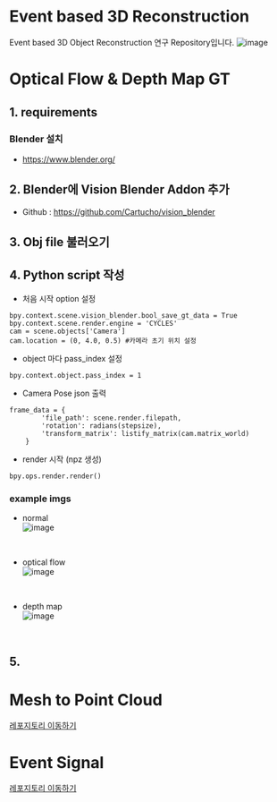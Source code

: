 # Event based 3D Reconstruction

Event based 3D Object Reconstruction 연구 Repository입니다.
![image](https://user-images.githubusercontent.com/44921488/125921177-210e8939-f4f0-467a-8e05-812a64d8aed1.png)

# Optical Flow & Depth Map GT
## 1. requirements
### Blender 설치
- https://www.blender.org/

## 2. Blender에 Vision Blender Addon 추가
- Github : https://github.com/Cartucho/vision_blender

## 3. Obj file 불러오기


## 4. Python script 작성
- 처음 시작 option 설정
```
bpy.context.scene.vision_blender.bool_save_gt_data = True
bpy.context.scene.render.engine = 'CYCLES'
cam = scene.objects['Camera']
cam.location = (0, 4.0, 0.5) #카메라 초기 위치 설정
```

- object 마다 pass_index 설정
```
bpy.context.object.pass_index = 1
```
- Camera Pose json 출력

```
frame_data = {
        'file_path': scene.render.filepath,
        'rotation': radians(stepsize),
        'transform_matrix': listify_matrix(cam.matrix_world)
    }
```

- render 시작 (npz 생성)
```
bpy.ops.render.render()
```

### example imgs
- normal<br>
![image](https://user-images.githubusercontent.com/51734430/125779800-15cf838f-2c8c-42cf-8527-aaf6be556187.png)
<br>

- optical flow<br>
![image](https://user-images.githubusercontent.com/51734430/125779642-8b651506-0525-48cc-b6b7-9a9eb993955d.png)
<br>

- depth map<br>
![image](https://user-images.githubusercontent.com/51734430/125779667-091b9fe2-4500-455b-a799-78996f0381d4.png)
<br>

## 5.  

# Mesh to Point Cloud
[레포지토리 이동하기](https://github.com/kuai-lab/Event-based-3D-Reconstruction/tree/main/mesh2pc)
# Event Signal
[레포지토리 이동하기](https://github.com/kuai-lab/Event-based-3D-Reconstruction/tree/main/v2e)
